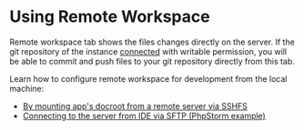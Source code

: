 # Using Remote Workspace

Remote workspace tab shows the files changes directly on the server. If the git repository of the instance [connected](../../git/README.md) with writable permission, you will be able to commit and push files to your git repository directly from this tab. 

Learn how to configure remote workspace for development from the local machine: 

* [By mounting app's docroot from a remote server via SSHFS](sshfs.md) 
* [Connecting to the server from IDE via SFTP (PhpStorm example)](sftp.md)